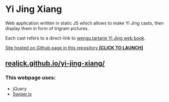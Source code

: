 # Yi Jing Xiang

Web application written in static JS which allows to make Yi Jing casts, then display them in form of trigram pictures.

Each cast refers to a direct-link to [wengu.tartarie Yi Jing web book](http://wengu.tartarie.com/wg/wengu.php?l=Yijing&no=0).

[Site hosted on Github page in this repository **[CLICK TO LAUNCH]**](https://realjck.github.io/yi-jing-xiang/)

## [realjck.github.io/yi-jing-xiang/](https://realjck.github.io/yi-jing-xiang/)

### This webpage uses:

* jQuery
* [Swiper.js](https://swiperjs.com/)